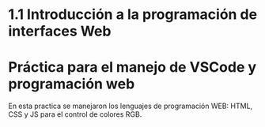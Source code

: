 # 1.1 Introducción a la programación de interfaces Web


# Práctica para el manejo de VSCode y programación web


En esta practica se manejaron los lenguajes de programación WEB: HTML, CSS y JS para el control de colores RGB.
